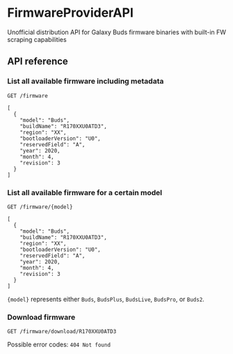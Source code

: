 # FirmwareProviderAPI
Unofficial distribution API for Galaxy Buds firmware binaries with built-in FW scraping capabilities

## API reference

### List all available firmware including metadata
```
GET /firmware
```
```
[
  {
    "model": "Buds",
    "buildName": "R170XXU0ATD3",
    "region": "XX",
    "bootloaderVersion": "U0",
    "reservedField": "A",
    "year": 2020,
    "month": 4,
    "revision": 3
  }
]
```

### List all available firmware for a certain model
```
GET /firmware/{model}
```
```
[
  {
    "model": "Buds",
    "buildName": "R170XXU0ATD3",
    "region": "XX",
    "bootloaderVersion": "U0",
    "reservedField": "A",
    "year": 2020,
    "month": 4,
    "revision": 3
  }
]
```
`{model}` represents either `Buds`, `BudsPlus`, `BudsLive`, `BudsPro`, or `Buds2`.

### Download firmware
```
GET /firmware/download/R170XXU0ATD3
```
Possible error codes: `404 Not found`
